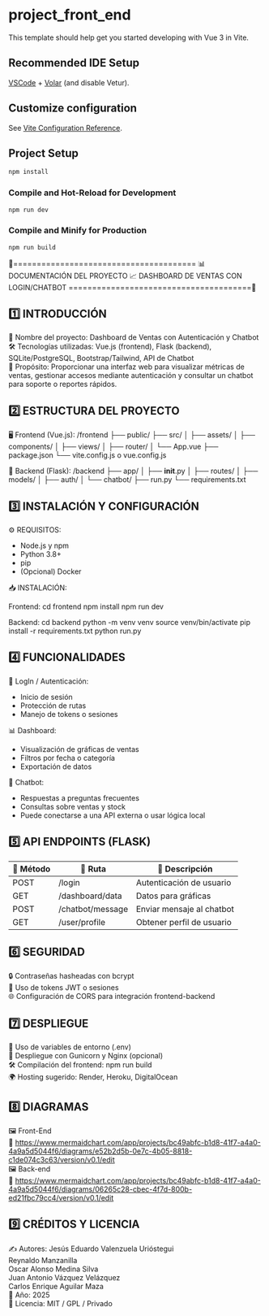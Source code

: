 # project_front_end

This template should help get you started developing with Vue 3 in Vite.

## Recommended IDE Setup

[VSCode](https://code.visualstudio.com/) + [Volar](https://marketplace.visualstudio.com/items?itemName=Vue.volar) (and disable Vetur).

## Customize configuration

See [Vite Configuration Reference](https://vite.dev/config/).

## Project Setup

```sh
npm install
```

### Compile and Hot-Reload for Development

```sh
npm run dev
```

### Compile and Minify for Production

```sh
npm run build
```

📄=======================================
📊 DOCUMENTACIÓN DEL PROYECTO
📈 DASHBOARD DE VENTAS CON LOGIN/CHATBOT
=======================================📄

1️⃣ INTRODUCCIÓN
---------------
🧩 Nombre del proyecto: Dashboard de Ventas con Autenticación y Chatbot  
🛠️ Tecnologías utilizadas: Vue.js (frontend), Flask (backend), SQLite/PostgreSQL, Bootstrap/Tailwind, API de Chatbot  
🎯 Propósito: Proporcionar una interfaz web para visualizar métricas de ventas, gestionar accesos mediante autenticación y consultar un chatbot para soporte o reportes rápidos.

2️⃣ ESTRUCTURA DEL PROYECTO
---------------------------
🖥️ Frontend (Vue.js):
  /frontend
    ├── public/
    ├── src/
    │   ├── assets/
    │   ├── components/
    │   ├── views/
    │   ├── router/
    │   └── App.vue
    ├── package.json
    └── vite.config.js o vue.config.js

🧠 Backend (Flask):
  /backend
    ├── app/
    │   ├── __init__.py
    │   ├── routes/
    │   ├── models/
    │   ├── auth/
    │   └── chatbot/
    ├── run.py
    └── requirements.txt

3️⃣ INSTALACIÓN Y CONFIGURACIÓN
------------------------------
⚙️ REQUISITOS:
- Node.js y npm
- Python 3.8+
- pip
- (Opcional) Docker

📥 INSTALACIÓN:

Frontend:
  cd frontend
  npm install
  npm run dev

Backend:
  cd backend
  python -m venv venv
  source venv/bin/activate
  pip install -r requirements.txt
  python run.py

4️⃣ FUNCIONALIDADES
------------------
🔐 LogIn / Autenticación:
  * Inicio de sesión
  * Protección de rutas
  * Manejo de tokens o sesiones

📊 Dashboard:
  * Visualización de gráficas de ventas
  * Filtros por fecha o categoría
  * Exportación de datos

🤖 Chatbot:
  * Respuestas a preguntas frecuentes
  * Consultas sobre ventas y stock
  * Puede conectarse a una API externa o usar lógica local

5️⃣ API ENDPOINTS (FLASK)
------------------------
| 📡 Método | 📍 Ruta             | 📌 Descripción                |
|----------|--------------------|------------------------------|
| POST     | /login             | Autenticación de usuario     |
| GET      | /dashboard/data    | Datos para gráficas          |
| POST     | /chatbot/message   | Enviar mensaje al chatbot    |
| GET      | /user/profile      | Obtener perfil de usuario    |

6️⃣ SEGURIDAD
------------
🔒 Contraseñas hasheadas con bcrypt  
🪪 Uso de tokens JWT o sesiones  
🌐 Configuración de CORS para integración frontend-backend

7️⃣ DESPLIEGUE
-------------
🧾 Uso de variables de entorno (.env)  
🚀 Despliegue con Gunicorn y Nginx (opcional)  
🛠️ Compilación del frontend: npm run build  
🌍 Hosting sugerido: Render, Heroku, DigitalOcean

8️⃣ DIAGRAMAS 
----------------------
🖼️ Front-End  
🔗 https://www.mermaidchart.com/app/projects/bc49abfc-b1d8-41f7-a4a0-4a9a5d5044f6/diagrams/e52b2d5b-0e7c-4b05-8818-c1de074c3c63/version/v0.1/edit  
🖼️ Back-end  
🔗 https://www.mermaidchart.com/app/projects/bc49abfc-b1d8-41f7-a4a0-4a9a5d5044f6/diagrams/06265c28-cbec-4f7d-800b-ed21fbc79cc4/version/v0.1/edit

9️⃣ CRÉDITOS Y LICENCIA
----------------------
✍️ Autores: 
Jesús Eduardo Valenzuela Urióstegui  
Reynaldo Manzanilla  
Oscar Alonso Medina Silva  
Juan Antonio Vázquez Velázquez  
Carlos Enrique Aguilar Maza  
📅 Año: 2025  
📜 Licencia: MIT / GPL / Privado
